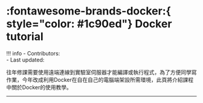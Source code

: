 # :fontawesome-brands-docker:{ style="color: #1c90ed"} Docker tutorial

!!! info
    - Contributors:  
    - Last updated: 

往年修課需要使用遠端連線到實驗室伺服器才能編譯或執行程式，為了方便同學寫作業，今年改成利用Docker在自在自己的電腦端架設所需環境，此頁將介紹課程中關於Docker的使用教學。

---

